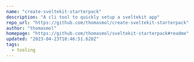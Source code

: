 ```yaml
---
name: "create-sveltekit-starterpack"
description: "A cli tool to quickly setup a sveltekit app"
repo_url: "https://github.com/thomasmol/create-sveltekit-starterpack"
author: "thomasmol"
homepage: "https://github.com/thomasmol/sveltekit-starterpack#readme"
updated: "2023-04-23T10:46:51.628Z"
tags: 
  - tooling
---
```

